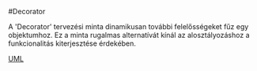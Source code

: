 #Decorator

A 'Decorator' tervezési minta dinamikusan további felelősségeket fűz egy objektumhoz. Ez a minta rugalmas alternatívát kínál az alosztályozáshoz a funkcionalitás kiterjesztése érdekében.

[UML](./decorator.png)